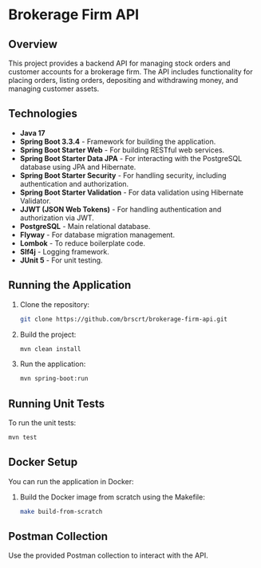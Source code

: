 # Brokerage Firm API

## Overview
This project provides a backend API for managing stock orders and customer accounts for a brokerage firm. The API includes functionality for placing orders, listing orders, depositing and withdrawing money, and managing customer assets.

## Technologies
- **Java 17**
- **Spring Boot 3.3.4** - Framework for building the application.
- **Spring Boot Starter Web** - For building RESTful web services.
- **Spring Boot Starter Data JPA** - For interacting with the PostgreSQL database using JPA and Hibernate.
- **Spring Boot Starter Security** - For handling security, including authentication and authorization.
- **Spring Boot Starter Validation** - For data validation using Hibernate Validator.
- **JJWT (JSON Web Tokens)** - For handling authentication and authorization via JWT.
- **PostgreSQL** - Main relational database.
- **Flyway** - For database migration management.
- **Lombok** - To reduce boilerplate code.
- **Slf4j** - Logging framework.
- **JUnit 5** - For unit testing.

## Running the Application
1. Clone the repository:
   ```bash
   git clone https://github.com/brscrt/brokerage-firm-api.git
   ```
2. Build the project:
   ```bash
   mvn clean install
   ```
3. Run the application:
   ```bash
   mvn spring-boot:run
   ```

## Running Unit Tests
To run the unit tests:
```bash
mvn test
```

## Docker Setup
You can run the application in Docker:
1. Build the Docker image from scratch using the Makefile:
   ```bash
   make build-from-scratch
   ```

## Postman Collection
Use the provided Postman collection to interact with the API.
